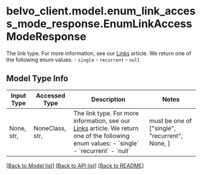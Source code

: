 # belvo_client.model.enum_link_access_mode_response.EnumLinkAccessModeResponse

The link type. For more information, see our [Links](https://developers.belvo.com/docs/links-and-institutions#links) article. We return one of the following enum values:   - `single`   - `recurrent`   - `null` 

## Model Type Info
Input Type | Accessed Type | Description | Notes
------------ | ------------- | ------------- | -------------
None, str,  | NoneClass, str,  | The link type. For more information, see our [Links](https://developers.belvo.com/docs/links-and-institutions#links) article. We return one of the following enum values:   - &#x60;single&#x60;   - &#x60;recurrent&#x60;   - &#x60;null&#x60;  | must be one of ["single", "recurrent", None, ] 

[[Back to Model list]](../../README.md#documentation-for-models) [[Back to API list]](../../README.md#documentation-for-api-endpoints) [[Back to README]](../../README.md)

